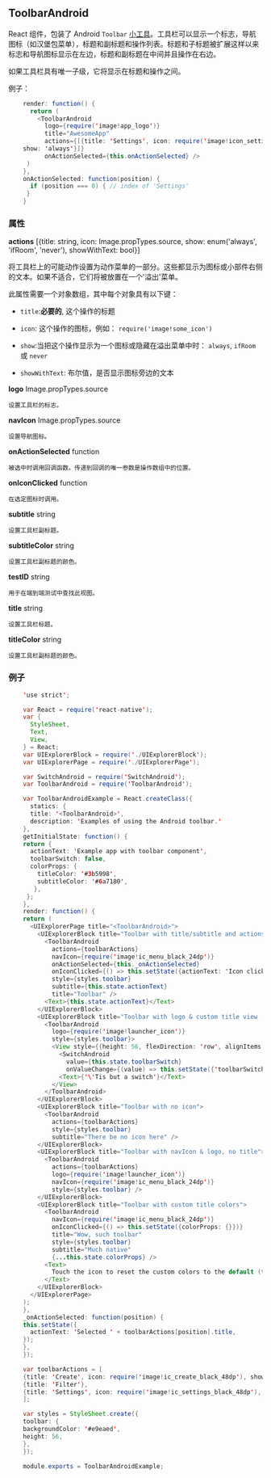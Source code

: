 ## ToolbarAndroid

React 组件，包装了 Android `Toolbar` [小工具](https://developer.android.com/reference/android/support/v7/widget/Toolbar.html)。工具栏可以显示一个标志，导航图标（如汉堡包菜单），标题和副标题和操作列表。标题和子标题被扩展这样以来标志和导航图标显示在左边，标题和副标题在中间并且操作在右边。

如果工具栏具有唯一子级，它将显示在标题和操作之间。

例子：
```java
    render: function() {   
      return (
        <ToolbarAndroid
          logo={require('image!app_logo')}
          title="AwesomeApp"
          actions={[{title: 'Settings', icon: require('image!icon_settings')
    show: 'always'}]}
          onActionSelected={this.onActionSelected} />
     )
    },
    onActionSelected: function(position) {
      if (position === 0) { // index of 'Settings'
     }
    }
```
### 属性 

**actions** [{title: string, icon: Image.propTypes.source, show: enum('always', 'ifRoom', 'never'), showWithText: bool}] 

 将工具栏上的可能动作设置为动作菜单的一部分。这些都显示为图标或小部件右侧的文本。如果不适合，它们将被放置在一个'溢出'菜单。

此属性需要一个对象数组，其中每个对象具有以下键：

- `title`:**必要的**, 这个操作的标题

- `icon`: 这个操作的图标，例如： `require('image!some_icon')`

- `show`:当把这个操作显示为一个图标或隐藏在溢出菜单中时： `always`, `ifRoom` 或 `never`

- `showWithText`: 布尔值，是否显示图标旁边的文本

**logo** Image.propTypes.source 

    设置工具栏的标志。

**navIcon** Image.propTypes.source 

    设置导航图标。

 **onActionSelected** function 

    被选中时调用回调函数。传递到回调的唯一参数是操作数组中的位置。

 **onIconClicked** function 

    在选定图标时调用。

 **subtitle** string 

    设置工具栏副标题。

 **subtitleColor** string 

    设置工具栏副标题的颜色。

 **testID** string 

    用于在端到端测试中查找此视图。

 **title** string 

    设置工具栏标题。

 **titleColor** string 

    设置工具栏副标题的颜色。


### 例子

```java
    'use strict';

    var React = require('react-native');
    var {
      StyleSheet,
      Text,
      View,
    } = React;
    var UIExplorerBlock = require('./UIExplorerBlock');
    var UIExplorerPage = require('./UIExplorerPage');

    var SwitchAndroid = require('SwitchAndroid');
    var ToolbarAndroid = require('ToolbarAndroid');

    var ToolbarAndroidExample = React.createClass({
      statics: {
      title: '<ToolbarAndroid>',
      description: 'Examples of using the Android toolbar.'
    },
    getInitialState: function() {
    return {
      actionText: 'Example app with toolbar component',
      toolbarSwitch: false,
      colorProps: {
        titleColor: '#3b5998',
        subtitleColor: '#6a7180',
       },
     };
    },
    render: function() {
    return (
      <UIExplorerPage title="<ToolbarAndroid>">
        <UIExplorerBlock title="Toolbar with title/subtitle and actions">
          <ToolbarAndroid
            actions={toolbarActions}
            navIcon={require('image!ic_menu_black_24dp')}
            onActionSelected={this._onActionSelected}
            onIconClicked={() => this.setState({actionText: 'Icon clicked'})}
            style={styles.toolbar}
            subtitle={this.state.actionText}
            title="Toolbar" />
          <Text>{this.state.actionText}</Text>
        </UIExplorerBlock>
        <UIExplorerBlock title="Toolbar with logo & custom title view (a View with Switch+Text)">
          <ToolbarAndroid
            logo={require('image!launcher_icon')}
            style={styles.toolbar}>
            <View style={{height: 56, flexDirection: 'row', alignItems: 'center'}}>
              <SwitchAndroid
                value={this.state.toolbarSwitch}
                onValueChange={(value) => this.setState({'toolbarSwitch': value})} />
              <Text>{'\'Tis but a switch'}</Text>
            </View>
          </ToolbarAndroid>
        </UIExplorerBlock>
        <UIExplorerBlock title="Toolbar with no icon">
          <ToolbarAndroid
            actions={toolbarActions}
            style={styles.toolbar}
            subtitle="There be no icon here" />
        </UIExplorerBlock>
        <UIExplorerBlock title="Toolbar with navIcon & logo, no title">
          <ToolbarAndroid
            actions={toolbarActions}
            logo={require('image!launcher_icon')}
            navIcon={require('image!ic_menu_black_24dp')}
            style={styles.toolbar} />
        </UIExplorerBlock>
        <UIExplorerBlock title="Toolbar with custom title colors">
          <ToolbarAndroid
            navIcon={require('image!ic_menu_black_24dp')}
            onIconClicked={() => this.setState({colorProps: {}})}
            title="Wow, such toolbar"
            style={styles.toolbar}
            subtitle="Much native"
            {...this.state.colorProps} />
          <Text>
            Touch the icon to reset the custom colors to the default (theme-provided) ones.
          </Text>
        </UIExplorerBlock>
      </UIExplorerPage>
    );
    },
    _onActionSelected: function(position) {
    this.setState({
      actionText: 'Selected ' + toolbarActions[position].title,
    });
    },
    });

    var toolbarActions = [
    {title: 'Create', icon: require('image!ic_create_black_48dp'), show: 'always'},
    {title: 'Filter'},
    {title: 'Settings', icon: require('image!ic_settings_black_48dp'), show: 'always'},
    ];

    var styles = StyleSheet.create({
    toolbar: {
    backgroundColor: '#e9eaed',
    height: 56,
    },
    });

    module.exports = ToolbarAndroidExample;
```
